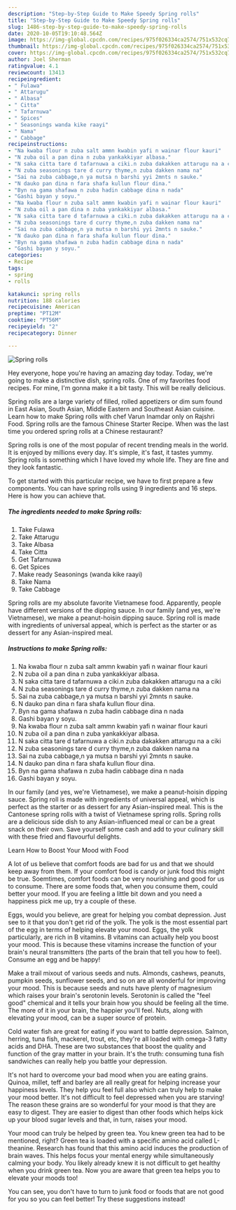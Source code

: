 ```yaml
---
description: "Step-by-Step Guide to Make Speedy Spring rolls"
title: "Step-by-Step Guide to Make Speedy Spring rolls"
slug: 1486-step-by-step-guide-to-make-speedy-spring-rolls
date: 2020-10-05T19:10:48.564Z
image: https://img-global.cpcdn.com/recipes/975f026334ca2574/751x532cq70/spring-rolls-recipe-main-photo.jpg
thumbnail: https://img-global.cpcdn.com/recipes/975f026334ca2574/751x532cq70/spring-rolls-recipe-main-photo.jpg
cover: https://img-global.cpcdn.com/recipes/975f026334ca2574/751x532cq70/spring-rolls-recipe-main-photo.jpg
author: Joel Sherman
ratingvalue: 4.1
reviewcount: 13413
recipeingredient:
- " Fulawa"
- " Attarugu"
- " Albasa"
- " Citta"
- " Tafarnuwa"
- " Spices"
- " Seasonings wanda kike raayi"
- " Nama"
- " Cabbage"
recipeinstructions:
- "Na kwaba flour n zuba salt ammn kwabin yafi n wainar flour kauri"
- "N zuba oil a pan dina n zuba yankakkiyar albasa."
- "N saka citta tare d tafarnuwa a ciki.n zuba dakakken attarugu na a ciki"
- "N zuba seasonings tare d curry thyme,n zuba dakken nama na"
- "Sai na zuba cabbage,n ya mutsa n barshi yyi 2mnts n sauke."
- "N dauko pan dina n fara shafa kullun flour dina."
- "Byn na gama shafawa n zuba hadin cabbage dina n nada"
- "Gashi bayan y soyu."
- "Na kwaba flour n zuba salt ammn kwabin yafi n wainar flour kauri"
- "N zuba oil a pan dina n zuba yankakkiyar albasa."
- "N saka citta tare d tafarnuwa a ciki.n zuba dakakken attarugu na a ciki"
- "N zuba seasonings tare d curry thyme,n zuba dakken nama na"
- "Sai na zuba cabbage,n ya mutsa n barshi yyi 2mnts n sauke."
- "N dauko pan dina n fara shafa kullun flour dina."
- "Byn na gama shafawa n zuba hadin cabbage dina n nada"
- "Gashi bayan y soyu."
categories:
- Recipe
tags:
- spring
- rolls

katakunci: spring rolls 
nutrition: 188 calories
recipecuisine: American
preptime: "PT12M"
cooktime: "PT56M"
recipeyield: "2"
recipecategory: Dinner

---
```



![Spring rolls](https://img-global.cpcdn.com/recipes/975f026334ca2574/751x532cq70/spring-rolls-recipe-main-photo.jpg)

Hey everyone, hope you're having an amazing day today. Today, we're going to make a distinctive dish, spring rolls. One of my favorites food recipes. For mine, I'm gonna make it a bit tasty. This will be really delicious.

Spring rolls are a large variety of filled, rolled appetizers or dim sum found in East Asian, South Asian, Middle Eastern and Southeast Asian cuisine. Learn how to make Spring rolls with chef Varun Inamdar only on Rajshri Food. Spring rolls are the famous Chinese Starter Recipe. When was the last time you ordered spring rolls at a Chinese restaurant?

Spring rolls is one of the most popular of recent trending meals in the world. It is enjoyed by millions every day. It's simple, it's fast, it tastes yummy. Spring rolls is something which I have loved my whole life. They are fine and they look fantastic.


To get started with this particular recipe, we have to first prepare a few components. You can have spring rolls using 9 ingredients and 16 steps. Here is how you can achieve that.

<!--inarticleads1-->

##### The ingredients needed to make Spring rolls:

1. Take  Fulawa
1. Take  Attarugu
1. Take  Albasa
1. Take  Citta
1. Get  Tafarnuwa
1. Get  Spices
1. Make ready  Seasonings (wanda kike raayi)
1. Take  Nama
1. Take  Cabbage


Spring rolls are my absolute favorite Vietnamese food. Apparently, people have different versions of the dipping sauce. In our family (and yes, we&#39;re Vietnamese), we make a peanut-hoisin dipping sauce. Spring roll is made with ingredients of universal appeal, which is perfect as the starter or as dessert for any Asian-inspired meal. 

<!--inarticleads2-->

##### Instructions to make Spring rolls:

1. Na kwaba flour n zuba salt ammn kwabin yafi n wainar flour kauri
1. N zuba oil a pan dina n zuba yankakkiyar albasa.
1. N saka citta tare d tafarnuwa a ciki.n zuba dakakken attarugu na a ciki
1. N zuba seasonings tare d curry thyme,n zuba dakken nama na
1. Sai na zuba cabbage,n ya mutsa n barshi yyi 2mnts n sauke.
1. N dauko pan dina n fara shafa kullun flour dina.
1. Byn na gama shafawa n zuba hadin cabbage dina n nada
1. Gashi bayan y soyu.
1. Na kwaba flour n zuba salt ammn kwabin yafi n wainar flour kauri
1. N zuba oil a pan dina n zuba yankakkiyar albasa.
1. N saka citta tare d tafarnuwa a ciki.n zuba dakakken attarugu na a ciki
1. N zuba seasonings tare d curry thyme,n zuba dakken nama na
1. Sai na zuba cabbage,n ya mutsa n barshi yyi 2mnts n sauke.
1. N dauko pan dina n fara shafa kullun flour dina.
1. Byn na gama shafawa n zuba hadin cabbage dina n nada
1. Gashi bayan y soyu.


In our family (and yes, we&#39;re Vietnamese), we make a peanut-hoisin dipping sauce. Spring roll is made with ingredients of universal appeal, which is perfect as the starter or as dessert for any Asian-inspired meal. This is the Cantonese spring rolls with a twist of Vietnamese spring rolls. Spring rolls are a delicious side dish to any Asian-influenced meal or can be a great snack on their own. Save yourself some cash and add to your culinary skill with these fried and flavourful delights. 

Learn How to Boost Your Mood with Food


A lot of us believe that comfort foods are bad for us and that we should keep away from them. If your comfort food is candy or junk food this might be true. Soemtimes, comfort foods can be very nourishing and good for us to consume. There are some foods that, when you consume them, could better your mood. If you are feeling a little bit down and you need a happiness pick me up, try a couple of these.

Eggs, would you believe, are great for helping you combat depression. Just see to it that you don't get rid of the yolk. The yolk is the most essential part of the egg in terms of helping elevate your mood. Eggs, the yolk particularly, are rich in B vitamins. B vitamins can actually help you boost your mood. This is because these vitamins increase the function of your brain's neural transmitters (the parts of the brain that tell you how to feel). Consume an egg and be happy!

Make a trail mixout of various seeds and nuts. Almonds, cashews, peanuts, pumpkin seeds, sunflower seeds, and so on are all wonderful for improving your mood. This is because seeds and nuts have plenty of magnesium which raises your brain's serotonin levels. Serotonin is called the "feel good" chemical and it tells your brain how you should be feeling all the time. The more of it in your brain, the happier you'll feel. Nuts, along with elevating your mood, can be a super source of protein.

Cold water fish are great for eating if you want to battle depression. Salmon, herring, tuna fish, mackerel, trout, etc, they're all loaded with omega-3 fatty acids and DHA. These are two substances that boost the quality and function of the gray matter in your brain. It's the truth: consuming tuna fish sandwiches can really help you battle your depression. 

It's not hard to overcome your bad mood when you are eating grains. Quinoa, millet, teff and barley are all really great for helping increase your happiness levels. They help you feel full also which can truly help to make your mood better. It's not difficult to feel depressed when you are starving! The reason these grains are so wonderful for your mood is that they are easy to digest. They are easier to digest than other foods which helps kick up your blood sugar levels and that, in turn, raises your mood.

Your mood can truly be helped by green tea. You knew green tea had to be mentioned, right? Green tea is loaded with a specific amino acid called L-theanine. Research has found that this amino acid induces the production of brain waves. This helps focus your mental energy while simultaneously calming your body. You likely already knew it is not difficult to get healthy when you drink green tea. Now you are aware that green tea helps you to elevate your moods too!

You can see, you don't have to turn to junk food or foods that are not good for you so you can feel better! Try  these suggestions  instead!

